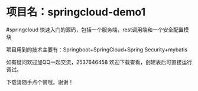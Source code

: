# 项目名：springcloud-demo1

#springcloud 快速入门的源码，包括一个服务端，rest调用端和一个安全配置模块

项目用到的技术主要有：Springboot+SpringCloud+Spring Security+mybatis

如有疑问欢迎加QQ一起交流，2537646458
欢迎下载查看，创建表后可直接运行调试。

下载请随手点个赞哦。谢谢！
